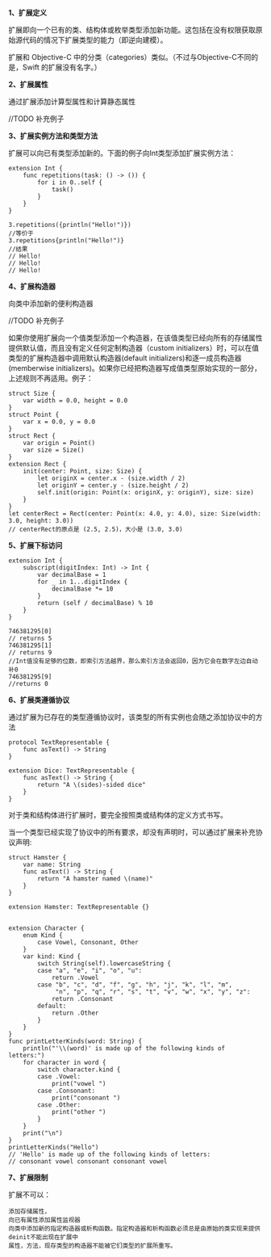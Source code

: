 **1、扩展定义**

扩展即向一个已有的类、结构体或枚举类型添加新功能。这包括在没有权限获取原始源代码的情况下扩展类型的能力（即逆向建模）。

扩展和 Objective-C 中的分类（categories）类似。（不过与Objective-C不同的是，Swift 的扩展没有名字。）

**2、扩展属性**

通过扩展添加计算型属性和计算静态属性

//TODO 补充例子

**3、扩展实例方法和类型方法**

扩展可以向已有类型添加新的。下面的例子向Int类型添加扩展实例方法：

	extension Int {
	    func repetitions(task: () -> ()) {
	        for i in 0..self {
	            task()
	        }
	    }
	}

	3.repetitions({println("Hello!")})
	//等价于
	3.repetitions{println("Hello!")}
	//结果
	// Hello!
	// Hello!
	// Hello!

**4、扩展构造器**

向类中添加新的便利构造器

//TODO 补充例子

如果你使用扩展向一个值类型添加一个构造器，在该值类型已经向所有的存储属性提供默认值，而且没有定义任何定制构造器（custom initializers）时，可以在值类型的扩展构造器中调用默认构造器(default initializers)和逐一成员构造器(memberwise initializers)。如果你已经把构造器写成值类型原始实现的一部分，上述规则不再适用。例子：

	struct Size {
	    var width = 0.0, height = 0.0
	}
	struct Point {
	    var x = 0.0, y = 0.0
	}
	struct Rect {
	    var origin = Point()
	    var size = Size()
	}
	extension Rect {
	    init(center: Point, size: Size) {
	        let originX = center.x - (size.width / 2)
	        let originY = center.y - (size.height / 2)
	        self.init(origin: Point(x: originX, y: originY), size: size)
	    }
	}
	let centerRect = Rect(center: Point(x: 4.0, y: 4.0), size: Size(width: 3.0, height: 3.0))
	// centerRect的原点是 (2.5, 2.5)，大小是 (3.0, 3.0)

**5、扩展下标访问**

	extension Int {
	    subscript(digitIndex: Int) -> Int {
	        var decimalBase = 1
            for _ in 1...digitIndex {
                decimalBase *= 10
            }
	        return (self / decimalBase) % 10
	    }
	}

	746381295[0]
	// returns 5
	746381295[1]
	// returns 9
	//Int值没有足够的位数，即索引方法越界，那么索引方法会返回0，因为它会在数字左边自动补0
	746381295[9]
	//returns 0

**6、扩展类遵循协议**

通过扩展为已存在的类型遵循协议时，该类型的所有实例也会随之添加协议中的方法
	
	protocol TextRepresentable {
	    func asText() -> String
	}

	extension Dice: TextRepresentable {
	    func asText() -> String {
	        return "A \(sides)-sided dice"
	    }
	}

对于类和结构体进行扩展时，要完全按照类或结构体的定义方式书写。


当一个类型已经实现了协议中的所有要求，却没有声明时，可以通过扩展来补充协议声明:

	struct Hamster {
	    var name: String
	    func asText() -> String {
	        return "A hamster named \(name)"
	    }
	}

	extension Hamster: TextRepresentable {}


	extension Character {
	    enum Kind {
	        case Vowel, Consonant, Other
	    }
	    var kind: Kind {
	        switch String(self).lowercaseString {
	        case "a", "e", "i", "o", "u":
	            return .Vowel
	        case "b", "c", "d", "f", "g", "h", "j", "k", "l", "m",
	             "n", "p", "q", "r", "s", "t", "v", "w", "x", "y", "z":
	            return .Consonant
	        default:
	            return .Other
	        }
	    }
	}
	func printLetterKinds(word: String) {
	    println("'\\(word)' is made up of the following kinds of letters:")
	    for character in word {
	        switch character.kind {
	        case .Vowel:
	            print("vowel ")
	        case .Consonant:
	            print("consonant ")
	        case .Other:
	            print("other ")
	        }
	    }
	    print("\n")
	}
	printLetterKinds("Hello")
	// 'Hello' is made up of the following kinds of letters:
	// consonant vowel consonant consonant vowel

**7、扩展限制**

扩展不可以：
	
	添加存储属性，
	向已有属性添加属性监视器
	向类中添加新的指定构造器或析构函数。指定构造器和析构函数必须总是由原始的类实现来提供
	deinit不能出现在扩展中
	属性，方法，现存类型的构造器不能被它们类型的扩展所重写。